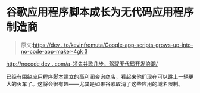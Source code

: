 # 谷歌应用程序脚本成长为无代码应用程序制造商

> 原文:[https://dev . to/kevinfromuta/Google-app-scripts-grows-up-into-no-code-app-maker-4gk 3](https://dev.to/kevinfromutah/google-app-scripts-grows-up-into-no-code-app-maker-4gk3)

[http://nocode dev . com/a-领先谷歌几步，驾驭无代码开发浪潮/](http://nocodedev.com/a-few-steps-ahead-of-google-and-riding-the-no-code-development-wave/)

已经有围绕应用程序脚本建立的高利润咨询商店，看起来他们现在可以跳上一辆更大的火车了。这将会很有趣——尤其是如果谷歌取消了这些应用的域名限制。